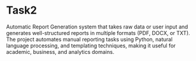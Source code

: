 # Task2
Automatic Report Generation system that takes raw data or user input and generates well-structured reports in multiple formats (PDF, DOCX, or TXT). The project automates manual reporting tasks using Python, natural language processing, and templating techniques, making it useful for academic, business, and analytics domains.
